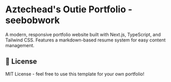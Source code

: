# Aztechead's Outie Portfolio - seebobwork

A modern, responsive portfolio website built with Next.js, TypeScript, and Tailwind CSS. Features a markdown-based resume system for easy content management.


## 📄 License

MIT License - feel free to use this template for your own portfolio!

